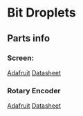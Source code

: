 # Bit Droplets

## Parts info
  ### Screen:
  [Adafruit](https://www.adafruit.com/product/326)
  [Datasheet](https://cdn-shop.adafruit.com/datasheets/SSD1306.pdf)
    
  ### Rotary Encoder
  [Adafruit](https://www.adafruit.com/product/377)
  [Datasheet](https://cdn-shop.adafruit.com/datasheets/pec11.pdf)
